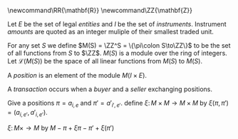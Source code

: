 \newcommand\RR{\mathbf{R}}
\newcommand\ZZ{\mathbf{Z}}

Let $E$ be the set of legal _entities_ and $I$ be the set of _instruments_.
Instrument _amounts_ are quoted as an integer muliple of their smallest traded unit.

For any set $S$ we define $M(S) = \ZZ^S = \{\pi\colon S\to\ZZ\}$ to be the
set of all functions from $S$ to $\ZZ$.
$M(S)$ is a module over the ring of integers.
Let $\mathcal{L}(M(S))$ be the space of all linear functions from $M(S)$ to $M(S)$.

A _position_ is an element of the module $M(I\times E)$.

A _transaction_ occurs when a _buyer_ and a _seller_ exchanging positions.

Give a positions $\pi = a_{i,e}$ and $\pi' = a'_{i',e'}$.
define $\xi\colon M\times M\to M\times M$ by
$\xi(\pi,\pi') = (a_{i,e'}, a'_{i,e'})$.

$\xi\colon M\times\to M$ by $M - \pi + \xi\pi - \pi' + \xi(\pi')$
